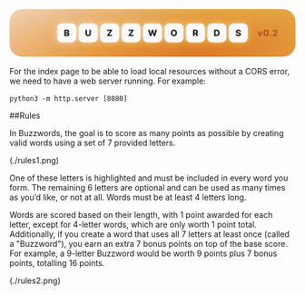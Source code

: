![Header](./banner.png)

For the index page to be able to load local resources without a CORS error, we need to have a web server running. For example:
```
python3 -m http.server [8080]
```
##Rules

In Buzzwords, the goal is to score as many points as possible by creating valid words using a set of 7 provided letters.

(./rules1.png)

One of these letters is highlighted and must be included in every word you form. The remaining 6 letters are optional and can be used as many times as you’d like, or not at all. Words must be at least 4 letters long.

Words are scored based on their length, with 1 point awarded for each letter, except for 4-letter words, which are only worth 1 point total. Additionally, if you create a word that uses all 7 letters at least once (called a "Buzzword"), you earn an extra 7 bonus points on top of the base score. For example, a 9-letter Buzzword would be worth 9 points plus 7 bonus points, totalling 16 points.

(./rules2.png)